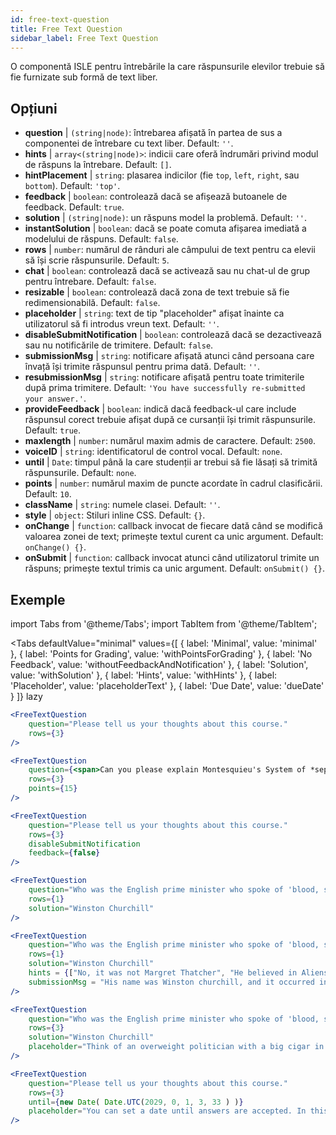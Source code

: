 ```yaml
---
id: free-text-question 
title: Free Text Question
sidebar_label: Free Text Question
---
```


O componentă ISLE pentru întrebările la care răspunsurile elevilor trebuie să fie furnizate sub formă de text liber.

## Opțiuni

* __question__ | `(string|node)`: întrebarea afișată în partea de sus a componentei de întrebare cu text liber. Default: `''`.
* __hints__ | `array<(string|node)>`: indicii care oferă îndrumări privind modul de răspuns la întrebare. Default: `[]`.
* __hintPlacement__ | `string`: plasarea indicilor (fie `top`, `left`, `right`, sau `bottom`). Default: `'top'`.
* __feedback__ | `boolean`: controlează dacă se afișează butoanele de feedback. Default: `true`.
* __solution__ | `(string|node)`: un răspuns model la problemă. Default: `''`.
* __instantSolution__ | `boolean`: dacă se poate comuta afișarea imediată a modelului de răspuns. Default: `false`.
* __rows__ | `number`: numărul de rânduri ale câmpului de text pentru ca elevii să își scrie răspunsurile. Default: `5`.
* __chat__ | `boolean`: controlează dacă se activează sau nu chat-ul de grup pentru întrebare. Default: `false`.
* __resizable__ | `boolean`: controlează dacă zona de text trebuie să fie redimensionabilă. Default: `false`.
* __placeholder__ | `string`: text de tip "placeholder" afișat înainte ca utilizatorul să fi introdus vreun text. Default: `''`.
* __disableSubmitNotification__ | `boolean`: controlează dacă se dezactivează sau nu notificările de trimitere. Default: `false`.
* __submissionMsg__ | `string`: notificare afișată atunci când persoana care învață își trimite răspunsul pentru prima dată. Default: `''`.
* __resubmissionMsg__ | `string`: notificare afișată pentru toate trimiterile după prima trimitere. Default: `'You have successfully re-submitted your answer.'`.
* __provideFeedback__ | `boolean`: indică dacă feedback-ul care include răspunsul corect trebuie afișat după ce cursanții își trimit răspunsurile. Default: `true`.
* __maxlength__ | `number`: numărul maxim admis de caractere. Default: `2500`.
* __voiceID__ | `string`: identificatorul de control vocal. Default: `none`.
* __until__ | `Date`: timpul până la care studenții ar trebui să fie lăsați să trimită răspunsurile. Default: `none`.
* __points__ | `number`: numărul maxim de puncte acordate în cadrul clasificării. Default: `10`.
* __className__ | `string`: numele clasei. Default: `''`.
* __style__ | `object`: Stiluri inline CSS. Default: `{}`.
* __onChange__ | `function`: callback invocat de fiecare dată când se modifică valoarea zonei de text; primește textul curent ca unic argument. Default: `onChange() {}`.
* __onSubmit__ | `function`: callback invocat atunci când utilizatorul trimite un răspuns; primește textul trimis ca unic argument. Default: `onSubmit() {}`.


## Exemple

import Tabs from '@theme/Tabs';
import TabItem from '@theme/TabItem';

<Tabs
    defaultValue="minimal"
    values={[
        { label: 'Minimal', value: 'minimal' },
        { label: 'Points for Grading', value: 'withPointsForGrading' },
        { label: 'No Feedback', value: 'withoutFeedbackAndNotification' },
        { label: 'Solution', value: 'withSolution' },
        { label: 'Hints', value: 'withHints' },
        { label: 'Placeholder', value: 'placeholderText' },
        { label: 'Due Date', value: 'dueDate' }
    ]}
    lazy
>

<TabItem value="minimal" >

```jsx live
<FreeTextQuestion 
    question="Please tell us your thoughts about this course." 
    rows={3} 
/>
```
</TabItem>

<TabItem value="withPointsForGrading" >

```jsx live
<FreeTextQuestion 
    question={<span>Can you please explain Montesquieu's System of *separation of powers*?</span>} 
    rows={3} 
    points={15}
/>
```

</TabItem>

<TabItem value="withoutFeedbackAndNotification" >

```jsx live
<FreeTextQuestion 
    question="Please tell us your thoughts about this course." 
    rows={3}
    disableSubmitNotification 
    feedback={false}
/>
```

</TabItem>

<TabItem value="withSolution" > 

```jsx live
<FreeTextQuestion 
    question="Who was the English prime minister who spoke of 'blood, sweat and tears'?" 
    rows={1} 
    solution="Winston Churchill" 
/>
```

</TabItem>

<TabItem value="withHints" >

```jsx live
<FreeTextQuestion 
    question="Who was the English prime minister who spoke of 'blood, sweat and tears'?" 
    rows={1} 
    solution="Winston Churchill" 
    hints = {["No, it was not Margret Thatcher", "He believed in Aliens by the way", "His first name was Winston - like the guy in 1984"]}
    submissionMsg = "His name was Winston churchill, and it occurred in a speech given by him to the House of Commons of the Parliament of the United Kingdom on 13 May 1940. The speech is sometimes known by that name"
/>
```

</TabItem>

<TabItem value="placeholderText" >

```jsx live
<FreeTextQuestion 
    question="Who was the English prime minister who spoke of 'blood, sweat and tears'?" 
    rows={3} 
    solution="Winston Churchill" 
    placeholder="Think of an overweight politician with a big cigar in his mouth."
/>
```

</TabItem>

<TabItem value="dueDate" >

```jsx live
<FreeTextQuestion 
    question="Please tell us your thoughts about this course." 
    rows={3} 
    until={new Date( Date.UTC(2029, 0, 1, 3, 33 ) )}
    placeholder="You can set a date until answers are accepted. In this case it is 2020, 1st of January, 3:30 am UTC time."
/>
```

</TabItem>

</Tabs>
